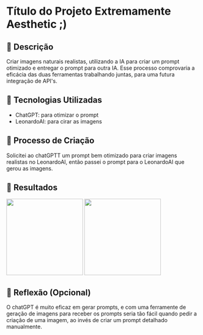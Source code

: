 # Título do Projeto Extremamente Aesthetic ;)

## 📒 Descrição
Criar imagens naturais realistas, utilizando a IA para criar um prompt otimizado e entregar o prompt para outra IA. Esse processo comprovaria a eficácia das duas ferramentas trabalhando juntas, para uma futura integração de API's.

## 🤖 Tecnologias Utilizadas
- ChatGPT: para otimizar o prompt
- LeonardoAI: para cirar as imagens

## 🧐 Processo de Criação
Solicitei ao chatGPTT um prompt bem otimizado para criar imagens realistas no LeonardoAI, então passei o prompt para o LeonardoAI que gerou as imagens.

## 🚀 Resultados
<img src="[image.png](https://cdn.leonardo.ai/users/df8c0f66-d462-40a5-b434-cdc4c22e3bea/generations/dba0ebf9-ffe1-48be-977b-710a7c6873f2/Default_Crie_uma_imagem_realista_de_um_fisiculturista_natural_3.jpg)" width="200" height="200">

<img src="[image.png](https://cdn.leonardo.ai/users/df8c0f66-d462-40a5-b434-cdc4c22e3bea/generations/20a1d758-cc5f-44ea-87fc-b2ce03be3452/Default_Crie_uma_imagem_extremamente_realista_de_turistas_em_u_3.jpg)" width="200" height="200">


## 💭 Reflexão (Opcional)
O chatGPT é muito eficaz em gerar prompts, e com uma ferramente de geração de imagens para receber os prompts seria tão fácil quando pedir a criação de uma imagem, ao invés de criar um prompt detalhado manualmente.
